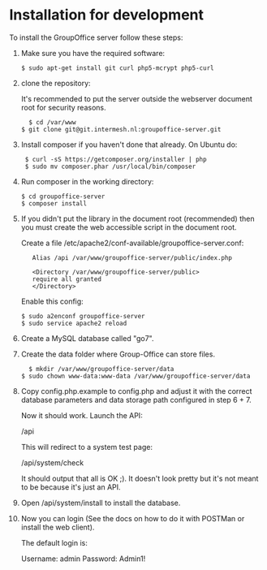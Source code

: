 Installation for development
============================

To install the GroupOffice server follow these steps:

1. Make sure you have the required software:
   ``````````````````````````````````````````````````````````````````
   $ sudo apt-get install git curl php5-mcrypt php5-curl
   ``````````````````````````````````````````````````````````````````

2. clone the repository:

   It's recommended to put the server outside the webserver document root for
   security reasons.		

   ``````````````````````````````````````````````````````````````````
	 $ cd /var/www
   $ git clone git@git.intermesh.nl:groupoffice-server.git
   ``````````````````````````````````````````````````````````````````

3. Install composer if you haven't done that already. On Ubuntu do:

   ```````````````````````````````````````````````````
    $ curl -sS https://getcomposer.org/installer | php
    $ sudo mv composer.phar /usr/local/bin/composer
   ```````````````````````````````````````````````````
4. Run composer in the working directory:

   ``````````````````````````
   $ cd groupoffice-server
   $ composer install
   ``````````````````````````
5. If you didn't put the library in the document root (recommended) then you must 
	 create the web accessible script in the document root. 

	 Create a file /etc/apache2/conf-available/groupoffice-server.conf:

	 ```````````````````````````````````````````````````````
		Alias /api /var/www/groupoffice-server/public/index.php

		<Directory /var/www/groupoffice-server/public>
		require all granted
		</Directory>	 
	 ```````````````````````````````````````````````````````

	 Enable this config:
	 ```````````````````````````````````````````````````````
	 $ sudo a2enconf groupoffice-server
	 $ sudo service apache2 reload
   ```````````````````````````````````````````````````````

6. Create a MySQL database called "go7".

7. Create the data folder where Group-Office can store files.

   ``````````````````````````````````````````````````````
	 $ mkdir /var/www/groupoffice-server/data
   $ sudo chown www-data:www-data /var/www/groupoffice-server/data
   ``````````````````````````````````````````````````````
8. Copy config.php.example to config.php and adjust it with the correct database 
	parameters and data storage path configured in step 6 + 7.

	Now it should work. Launch the API:

	/api

	This will redirect to a system test page:

	/api/system/check

	It should output that all is OK ;). It doesn't look pretty but it's not meant to
	be because it's just an API.

9. Open /api/system/install to install the database.

10. Now you can login (See the docs on how to do it with POSTMan or install the web client).

	The default login is:

	Username: admin
	Password: Admin1!






